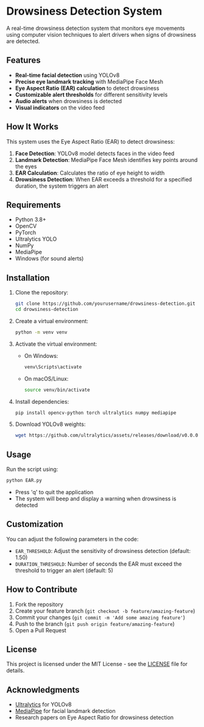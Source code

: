 # Drowsiness Detection System

A real-time drowsiness detection system that monitors eye movements using computer vision techniques to alert drivers when signs of drowsiness are detected.

## Features

- **Real-time facial detection** using YOLOv8
- **Precise eye landmark tracking** with MediaPipe Face Mesh
- **Eye Aspect Ratio (EAR) calculation** to detect drowsiness
- **Customizable alert thresholds** for different sensitivity levels
- **Audio alerts** when drowsiness is detected
- **Visual indicators** on the video feed

## How It Works

This system uses the Eye Aspect Ratio (EAR) to detect drowsiness:

1. **Face Detection**: YOLOv8 model detects faces in the video feed
2. **Landmark Detection**: MediaPipe Face Mesh identifies key points around the eyes
3. **EAR Calculation**: Calculates the ratio of eye height to width
4. **Drowsiness Detection**: When EAR exceeds a threshold for a specified duration, the system triggers an alert

## Requirements

- Python 3.8+
- OpenCV
- PyTorch
- Ultralytics YOLO
- NumPy
- MediaPipe
- Windows (for sound alerts)

## Installation

1. Clone the repository:
   ```bash
   git clone https://github.com/yourusername/drowsiness-detection.git
   cd drowsiness-detection
   ```

2. Create a virtual environment:
   ```bash
   python -m venv venv
   ```

3. Activate the virtual environment:
   - On Windows:
     ```bash
     venv\Scripts\activate
     ```
   - On macOS/Linux:
     ```bash
     source venv/bin/activate
     ```

4. Install dependencies:
   ```bash
   pip install opencv-python torch ultralytics numpy mediapipe
   ```

5. Download YOLOv8 weights:
   ```bash
   wget https://github.com/ultralytics/assets/releases/download/v0.0.0/yolov8n.pt
   ```

## Usage

Run the script using:
```bash
python EAR.py
```

- Press 'q' to quit the application
- The system will beep and display a warning when drowsiness is detected

## Customization

You can adjust the following parameters in the code:

- `EAR_THRESHOLD`: Adjust the sensitivity of drowsiness detection (default: 1.50)
- `DURATION_THRESHOLD`: Number of seconds the EAR must exceed the threshold to trigger an alert (default: 5)

## How to Contribute

1. Fork the repository
2. Create your feature branch (`git checkout -b feature/amazing-feature`)
3. Commit your changes (`git commit -m 'Add some amazing feature'`)
4. Push to the branch (`git push origin feature/amazing-feature`)
5. Open a Pull Request

## License

This project is licensed under the MIT License - see the [LICENSE](LICENSE) file for details.

## Acknowledgments

- [Ultralytics](https://github.com/ultralytics/ultralytics) for YOLOv8
- [MediaPipe](https://github.com/google/mediapipe) for facial landmark detection
- Research papers on Eye Aspect Ratio for drowsiness detection
